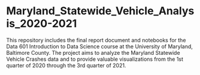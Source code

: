 # Maryland_Statewide_Vehicle_Analysis_2020-2021
This repository includes the final report document and notebooks for the Data 601 Introduction to Data Science course at the University of Maryland, Baltimore County. The project aims to analyze the Maryland Statewide Vehicle Crashes data and to provide valuable visualizations from the 1st quarter of 2020 through the 3rd quarter of 2021. 
